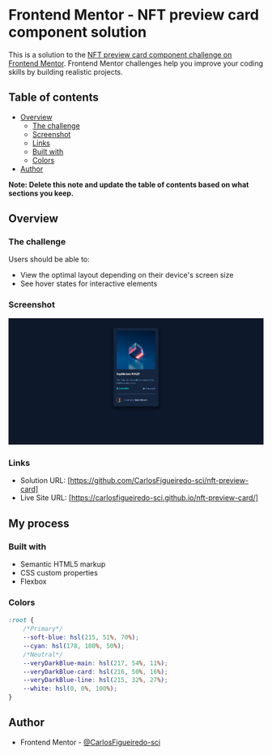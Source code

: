 # Frontend Mentor - NFT preview card component solution

This is a solution to the [NFT preview card component challenge on Frontend Mentor](https://www.frontendmentor.io/challenges/nft-preview-card-component-SbdUL_w0U). Frontend Mentor challenges help you improve your coding skills by building realistic projects. 

## Table of contents

- [Overview](#overview)
  - [The challenge](#the-challenge)
  - [Screenshot](#screenshot)
  - [Links](#links)
  - [Built with](#built-with)
  - [Colors](#Colors)
- [Author](#author)

**Note: Delete this note and update the table of contents based on what sections you keep.**

## Overview

### The challenge

Users should be able to:

- View the optimal layout depending on their device's screen size
- See hover states for interactive elements

### Screenshot

![](./images/screenshotNFT.png)


### Links

- Solution URL: [https://github.com/CarlosFigueiredo-sci/nft-preview-card]
- Live Site URL: [https://carlosfigueiredo-sci.github.io/nft-preview-card/]

## My process

### Built with

- Semantic HTML5 markup
- CSS custom properties
- Flexbox

### Colors


```css
:root {
    /*Primary*/
    --soft-blue: hsl(215, 51%, 70%);
    --cyan: hsl(178, 100%, 50%);
    /*Neutral*/
    --veryDarkBlue-main: hsl(217, 54%, 11%);
    --veryDarkBlue-card: hsl(216, 50%, 16%);
    --veryDarkBlue-line: hsl(215, 32%, 27%);
    --white: hsl(0, 0%, 100%);
}
```

## Author
- Frontend Mentor - [@CarlosFigueiredo-sci](https://www.frontendmentor.io/profile/CarlosFigueiredo-sci)

